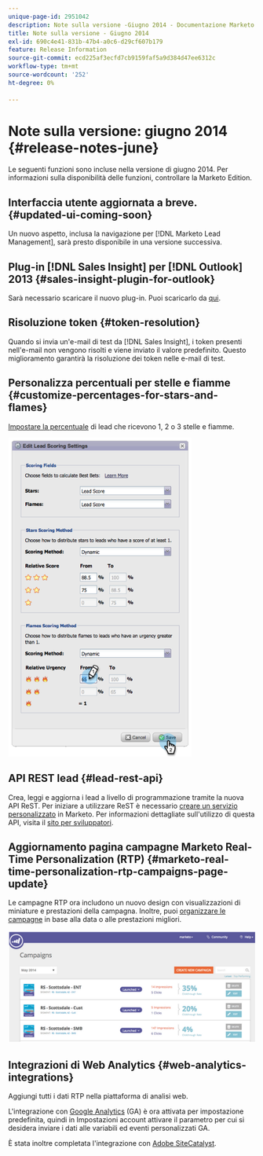 ```yaml
---
unique-page-id: 2951042
description: Note sulla versione -Giugno 2014 - Documentazione Marketo - Documentazione del prodotto
title: Note sulla versione - Giugno 2014
exl-id: 690c4e41-831b-47b4-a0c6-d29cf607b179
feature: Release Information
source-git-commit: ecd225af3ecfd7cb9159faf5a9d384d47ee6312c
workflow-type: tm+mt
source-wordcount: '252'
ht-degree: 0%

---
```


# Note sulla versione: giugno 2014 {#release-notes-june}

Le seguenti funzioni sono incluse nella versione di giugno 2014. Per informazioni sulla disponibilità delle funzioni, controllare la Marketo Edition.

## Interfaccia utente aggiornata a breve. {#updated-ui-coming-soon}

Un nuovo aspetto, inclusa la navigazione per [!DNL Marketo Lead Management], sarà presto disponibile in una versione successiva.

## Plug-in [!DNL Sales Insight] per [!DNL Outlook] 2013 {#sales-insight-plugin-for-outlook}

Sarà necessario scaricare il nuovo plug-in. Puoi scaricarlo da [qui](/help/marketo/product-docs/marketo-sales-insight/msi-outlook-plugin/install-the-marketo-email-add-in-for-outlook-with-a-registration-code.md).

## Risoluzione token {#token-resolution}

Quando si invia un&#39;e-mail di test da [!DNL Sales Insight], i token presenti nell&#39;e-mail non vengono risolti e viene inviato il valore predefinito. Questo miglioramento garantirà la risoluzione dei token nelle e-mail di test.

## Personalizza percentuali per stelle e fiamme {#customize-percentages-for-stars-and-flames}

[Impostare la percentuale](/help/marketo/product-docs/marketo-sales-insight/msi-for-salesforce/features/stars-and-flames/customize-stars-and-flames.md) di lead che ricevono 1, 2 o 3 stelle e fiamme.

![](assets/image2014-9-22-13-3a50-3a31.png)

## API REST lead {#lead-rest-api}

Crea, leggi e aggiorna i lead a livello di programmazione tramite la nuova API ReST. Per iniziare a utilizzare ReST è necessario [creare un servizio personalizzato](/help/marketo/product-docs/administration/additional-integrations/create-a-custom-service-for-use-with-rest-api.md) in Marketo. Per informazioni dettagliate sull&#39;utilizzo di questa API, visita il [sito per sviluppatori](https://experienceleague.adobe.com/en/docs/marketo-developer/marketo/rest/rest-api/).

## Aggiornamento pagina campagne Marketo Real-Time Personalization (RTP) {#marketo-real-time-personalization-rtp-campaigns-page-update}

Le campagne RTP ora includono un nuovo design con visualizzazioni di miniature e prestazioni della campagna. Inoltre, puoi [organizzare le campagne](/help/marketo/product-docs/web-personalization/working-with-web-campaigns/sort-web-campaigns-by-latest-or-top-performing.md) in base alla data o alle prestazioni migliori.

![](assets/image2014-9-22-13-3a50-3a57.png)

## Integrazioni di Web Analytics {#web-analytics-integrations}

Aggiungi tutti i dati RTP nella piattaforma di analisi web.

L&#39;integrazione con [Google Analytics](/help/marketo/product-docs/web-personalization/reporting-for-web-personalization/web-analytics-integrations/integrate-rtp-with-google-analytics.md) (GA) è ora attivata per impostazione predefinita, quindi in Impostazioni account attivare il parametro per cui si desidera inviare i dati alle variabili ed eventi personalizzati GA.

È stata inoltre completata l&#39;integrazione con [Adobe SiteCatalyst](/help/marketo/product-docs/web-personalization/reporting-for-web-personalization/web-analytics-integrations/integrate-with-adobe-analytics.md).
